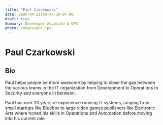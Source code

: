 ```yaml
---
title: "Paul Czarkowski"
date: 2020-04-21T04:47:19-07:00
draft: true
Summary: Developer Advocate & OPS
photo: images/pcz.jpg
---
```

# Paul Czarkowski

## Bio

Paul helps people be more awesome by helping to close the gap between the various teams in the IT organization from Development to Operations to Security and everyone in between.

Paul has over 20 years of experience running IT systems, ranging from small startups like Bluebox to large video games publishers like Electronic Arts where honed his skills in Operations and Automation before moving into his current role.
